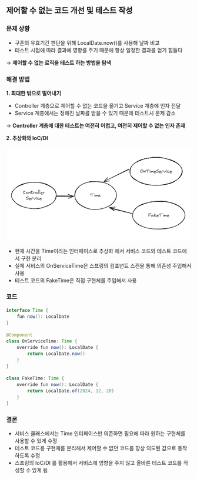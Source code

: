 ## 제어할 수 없는 코드 개선 및 테스트 작성
### 문제 상황

- 쿠폰의 유효기간 판단을 위해 LocalDate.now()를 사용해 날짜 비교
- 테스트 시점에 따라 결과에 영향를 주기 때문에 항상 일정한 결과를 얻기 힘들다

→ **제어할 수 없는 로직을 테스트 하는 방법을 탐색**

### 해결 방법

**1. 최대한 밖으로 밀어내기**

- Controller 계층으로 제어할 수 없는 코드을 옮기고 Service 계층에 인자 전달
- Service 계층에서는 정해진 날짜를 받을 수 있기 때문에 테스트시 문제 감소

→ **Controller 계층에 대한 테스트는 여전히 어렵고, 여전히 제어할 수 없는 인자 존재**

**2. 추상화와 IoC/DI**

<div align='center'>
    <img src="image/test1.png" width="500px">
</div>

- 현재 시간을 Time이라는 인터페이스로 추상화 해서 서비스 코드와 테스트 코드에서 구현 분리
- 실제 서비스의 OnServiceTime은 스프링의 컴포넌트 스캔을 통해 의존성 주입해서 사용
- 테스트 코드의 FakeTime은 직접 구현체를 주입해서 사용

### 코드

```java
interface Time {
    fun now(): LocalDate
}

@Component
class OnServiceTime: Time {
    override fun now(): LocalDate {
        return LocalDate.now()
    }
}

class FakeTime: Time {
    override fun now(): LocalDate {
        return LocalDate.of(2024, 12, 20)
    }
}
```

### 결론

- 서비스 클래스에서는 Time 인터페이스만 의존하면 필요에 따라 원하는 구현체를 사용할 수 있게 수정
- 테스트 코드용 구현체를 분리해서 제어할 수 없던 코드를 항상 의도된 값으로 동작하도록 수정
- 스프링의 IoC/DI 를 활용해서 서비스에 영향을 주지 않고 올바른 테스트 코드를 작성할 수 있게 됨